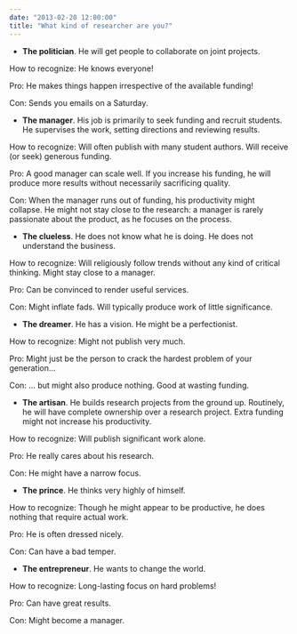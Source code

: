 ```yaml
---
date: "2013-02-20 12:00:00"
title: "What kind of researcher are you?"
---
```




- __The politician__. He will get people to collaborate on joint projects.

How to recognize: He knows everyone!

Pro: He makes things happen irrespective of the available funding! 

Con: Sends you emails on a Saturday.
- __The manager__. His job is primarily to seek funding and recruit students. He supervises the work, setting directions and reviewing results.

How to recognize: Will often publish with many student authors. Will receive (or seek) generous funding. 

Pro: A good manager can scale well. If you increase his funding, he will produce more results without necessarily sacrificing quality.

Con: When the manager runs out of funding, his productivity might collapse. He might not stay close to the research: a manager is rarely passionate about the product, as he focuses on the process.
- __The clueless__. He does not know what he is doing. He does not understand the business.

How to recognize: Will religiously follow trends without any kind of critical thinking. Might stay close to a manager. 

Pro: Can be convinced to render useful services.

Con: Might inflate fads. Will typically produce work of little significance.
- __The dreamer__. He has a vision. He might be a perfectionist.

How to recognize: Might not publish very much. 

Pro: Might just be the person to crack the hardest problem of your generation&hellip;

Con: &hellip; but might also produce nothing. Good at wasting funding.
- __The artisan__. He builds research projects from the ground up. Routinely, he will have complete ownership over a research project. Extra funding might not increase his productivity.

How to recognize: Will publish significant work alone.

Pro: He really cares about his research.

Con: He might have a narrow focus.
- __The prince__. He thinks very highly of himself.

How to recognize: Though he might appear to be productive, he does nothing that require actual work.

Pro: He is often dressed nicely. 

Con: Can have a bad temper.
- __The entrepreneur__. He wants to change the world.

How to recognize: Long-lasting focus on hard problems!

Pro: Can have great results. 

Con: Might become a manager.


